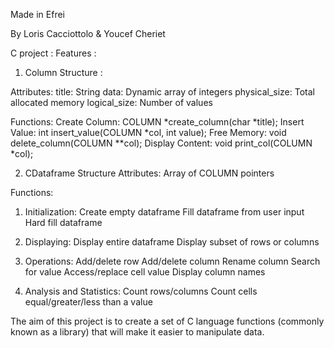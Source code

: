 Made in Efrei

By Loris Cacciottolo & Youcef Cheriet

C project :
Features :
1. Column Structure :

Attributes:
title: String
data: Dynamic array of integers
physical_size: Total allocated memory
logical_size: Number of values

Functions:
Create Column: COLUMN *create_column(char *title);
Insert Value: int insert_value(COLUMN *col, int value);
Free Memory: void delete_column(COLUMN **col);
Display Content: void print_col(COLUMN *col);

2. CDataframe Structure
Attributes:
Array of COLUMN pointers

Functions:
1. Initialization:
Create empty dataframe
Fill dataframe from user input
Hard fill dataframe

2. Displaying:
Display entire dataframe
Display subset of rows or columns

3. Operations:
Add/delete row
Add/delete column
Rename column
Search for value
Access/replace cell value
Display column names

4. Analysis and Statistics:
Count rows/columns
Count cells equal/greater/less than a value

The aim of this project is to create a set of C language functions (commonly known as a library) that
will make it easier to manipulate data.
